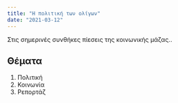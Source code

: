 ```yaml
---
title: "Η πολιτική των ολίγων"
date: "2021-03-12"
---
```


Στις σημερινές συνθήκες πίεσεις της κοινωνικής μάζας.. 

## Θέματα

1. Πολιτική
2. Κοινωνία
3. Ρεπορτάζ